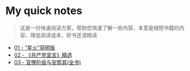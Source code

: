 # My quick notes 

> 这是一份快速阅读方案，帮助您快速了解一些内容，本意是缩短书籍的内容，降低阅读成本，好书还请精读

- [01 - “星火”简明版](xinghuo.md)
- [02 - 《共产党宣言》精选](communist-manifesto.md)
- [03 - 官僚阶级与安那其(全书)](BureaucraticAndAnarchy.md)